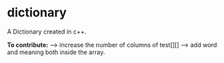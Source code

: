 # dictionary
A Dictionary created in c++.

**To contribute:**
--> increase the number of columns of test[][] 
--> add word and meaning both inside the array.


